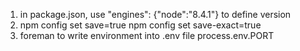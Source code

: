 1. in package.json, use "engines": {"node":"8.4.1"}
to define version
2. npm config set save=true
npm config set save-exact=true
3. foreman to write environment into .env file
process.env.PORT
